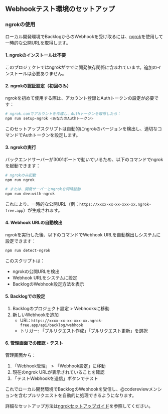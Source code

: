 ## Webhookテスト環境のセットアップ

### ngrokの使用

ローカル開発環境でBacklogからのWebhookを受け取るには、[ngrok](https://ngrok.com/)を使用して一時的な公開URLを取得します。

#### 1. ngrokのインストールは不要

このプロジェクトではngrokがすでに開発依存関係に含まれています。追加のインストールは必要ありません。

#### 2. ngrokの認証設定（初回のみ）

ngrokを初めて使用する際は、アカウント登録とAuthトークンの設定が必要です：

```bash
# ngrok.comでアカウントを作成し、Authトークンを取得したら：
npm run setup-ngrok <あなたのAuthトークン>
```

このセットアップスクリプトは自動的にngrokのバージョンを検出し、適切なコマンドでAuthトークンを設定します。

#### 3. ngrokの実行

バックエンドサーバーが3001ポートで動いているため、以下のコマンドでngrokを起動できます：

```bash
# ngrokのみ起動
npm run ngrok

# または、開発サーバーとngrokを同時起動
npm run dev:with-ngrok
```

これにより、一時的な公開URL（例：`https://xxxx-xx-xx-xxx-xx.ngrok-free.app`）が生成されます。

#### 4. Webhook URLの自動検出

ngrokを実行した後、以下のコマンドでWebhook URLを自動検出しシステムに設定できます：

```bash
npm run detect-ngrok
```

このスクリプトは：
- ngrokの公開URLを検出
- Webhook URLをシステムに設定
- BacklogのWebhook設定方法を表示

#### 5. Backlogでの設定

1. Backlogのプロジェクト設定 > Webhooksに移動
2. 新しいWebhookを追加
   - URL: `https://xxxx-xx-xx-xxx-xx.ngrok-free.app/api/backlog/webhook`
   - トリガー: 「プルリクエスト作成」「プルリクエスト更新」を選択

#### 6. 管理画面での確認・テスト

管理画面から：
1. 「Webhook管理」 > 「Webhook設定」に移動
2. 現在のngrok URLが表示されていることを確認
3. 「テストWebhookを送信」ボタンでテスト

これでローカル開発環境でBacklogのWebhookを受信し、@codereviewメンションを含むプルリクエストを自動的に処理できるようになります。

詳細なセットアップ方法は[ngrokセットアップガイド](./docs/ngrok-setup-guide.md)を参照してください。